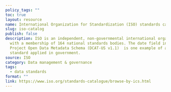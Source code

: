 ```yaml
---
policy_tags: ""
toc: true
layout: resource
name: International Organization for Standardization (ISO) standards catalog
slug: iso-catalog
publish: false
description: ISO is an independent, non-governmental international organization
  with a membership of 164 national standards bodies. The date field in The
  Project Open Data Metadata Schema (DCAT-US v1.1)  is one example of an ISO
  standard applied in government.
source: ISO
category: Data management & governance
tags:
  - data standards
format: ""
link: https://www.iso.org/standards-catalogue/browse-by-ics.html
---
```

